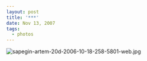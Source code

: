 ```yaml
---
layout: post
title: '***'
date: Nov 13, 2007
tags:
  - photos
---
```


![sapegin-artem-20d-2006-10-18-258-5801-web.jpg](upload://sapegin-artem-20d-2006-10-18-258-5801-web.jpg)
